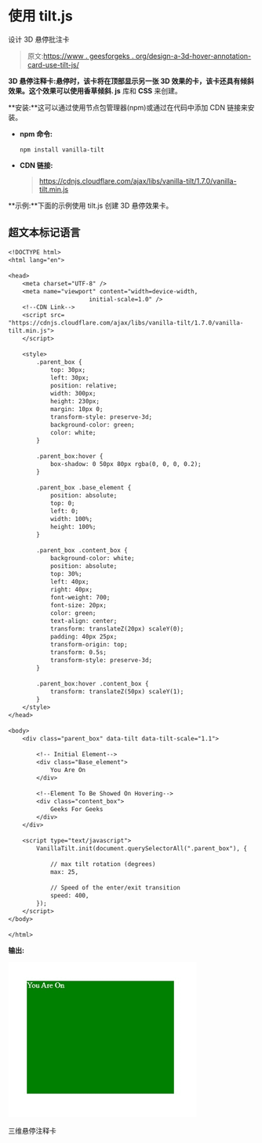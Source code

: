 # 使用 tilt.js

设计 3D 悬停批注卡

> 原文:[https://www . geesforgeks . org/design-a-3d-hover-annotation-card-use-tilt-js/](https://www.geeksforgeeks.org/design-a-3d-hover-annotation-card-using-tilt-js/)

**3D 悬停注释卡:**悬停时，该卡将在顶部显示另一张 3D 效果的卡，该卡还具有倾斜效果。这个效果可以使用**香草倾斜. js** 库和 **CSS** 来创建。

**安装:**这可以通过使用节点包管理器(npm)或通过在代码中添加 CDN 链接来安装。

*   **npm 命令:**

    ```htmlhtml
    npm install vanilla-tilt
    ```

*   **CDN 链接:**

    > https://cdnjs.cloudflare.com/ajax/libs/vanilla-tilt/1.7.0/vanilla-tilt.min.js

**示例:**下面的示例使用 tilt.js 创建 3D 悬停效果卡。

## 超文本标记语言

```htmlhtml
<!DOCTYPE html>
<html lang="en">

<head>
    <meta charset="UTF-8" />
    <meta name="viewport" content="width=device-width, 
                       initial-scale=1.0" />
    <!--CDN Link-->
    <script src=
"https://cdnjs.cloudflare.com/ajax/libs/vanilla-tilt/1.7.0/vanilla-tilt.min.js">
    </script>

    <style>
        .parent_box {
            top: 30px;
            left: 30px;
            position: relative;
            width: 300px;
            height: 230px;
            margin: 10px 0;
            transform-style: preserve-3d;
            background-color: green;
            color: white;
        }

        .parent_box:hover {
            box-shadow: 0 50px 80px rgba(0, 0, 0, 0.2);
        }

        .parent_box .base_element {
            position: absolute;
            top: 0;
            left: 0;
            width: 100%;
            height: 100%;
        }

        .parent_box .content_box {
            background-color: white;
            position: absolute;
            top: 30%;
            left: 40px;
            right: 40px;
            font-weight: 700;
            font-size: 20px;
            color: green;
            text-align: center;
            transform: translateZ(20px) scaleY(0);
            padding: 40px 25px;
            transform-origin: top;
            transform: 0.5s;
            transform-style: preserve-3d;
        }

        .parent_box:hover .content_box {
            transform: translateZ(50px) scaleY(1);
        }
    </style>
</head>

<body>
    <div class="parent_box" data-tilt data-tilt-scale="1.1">

        <!-- Initial Element-->
        <div class="Base_element">
            You Are On
        </div>

        <!--Element To Be Showed On Hovering-->
        <div class="content_box">
            Geeks For Geeks
        </div>
    </div>

    <script type="text/javascript">
        VanillaTilt.init(document.querySelectorAll(".parent_box"), {

            // max tilt rotation (degrees)
            max: 25,

            // Speed of the enter/exit transition
            speed: 400,
        });
    </script>
</body>

</html>
```

**输出:**

![](img/544e547a31b4636cd2c2ccc00a791238.png)

三维悬停注释卡